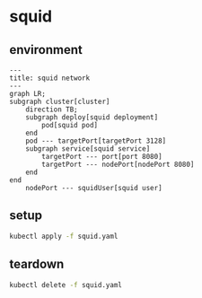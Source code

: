 # squid

## environment

```mermaid
---
title: squid network
---
graph LR;
subgraph cluster[cluster]
    direction TB;
    subgraph deploy[squid deployment]
        pod[squid pod]
    end
    pod --- targetPort[targetPort 3128]
    subgraph service[squid service]
        targetPort --- port[port 8080]
        targetPort --- nodePort[nodePort 8080]
    end
end
    nodePort --- squidUser[squid user]
```

## setup

```sh
kubectl apply -f squid.yaml
```

## teardown

```sh
kubectl delete -f squid.yaml
```
